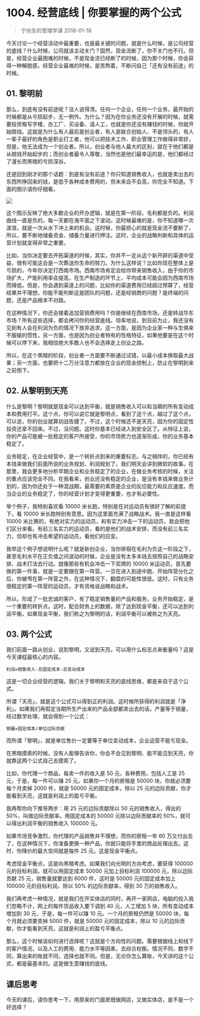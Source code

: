 # 1004. 经营底线 | 你要掌握的两个公式
> 宁向东的管理学课
2018-01-18

今天讨论一个经营活动中最重要，也是最关键的问题，就是什么时候，是公司经营的底线？什么时候，公司就该主动关门？固然，现金流断了，你不关门也不行。但是，经营企业最困难的时候，不是现金流已经断了的时候，因为那个时候，你会获得一种解脱感。经营企业最难的时候，是苦熬着，不断问自己「还有没有前途」的时候。

## 01. 黎明前

那么，到底有没有前途呢？没人说得清。任何一个企业，任何一个业务，最开始的时候都是从亏损起步，无一例外。为什么？因为在你业务还没有开展的时候，就需要投资租写字楼、办工厂、买设备、请人工，也就是你还没有赚钱的时候，你就开始赔钱。这就是为什么有人最后是创业者，有人是联合创始人、不是领头的，有人一辈子最好的角色是职业打工者，他可以把技术工作、职业管理工作做得非常好，但是，他无法成为一个创业者。所以，创业者与他人最大的区别，就在于他们都是从赔钱开始起步的；而创业者最令人尊敬，当然也是他们最幸运的是，他们都经过了漫长而黑暗的亏损深谷。

还是回到刚才的那个话题：到底有没有前途？你只知道销售收入，也就是卖出去的东西所挣回来的钱，是低于各种成本费用的，但未来会不会高，你完全不知道。下面的图示请你仔细看。

![](https://raw.githubusercontent.com/dalong0514/selfstudy/master/图片链接/宁向东/2019006.jpg)

这个图示反映了绝大多数企业的开办逻辑，就是在第一阶段，毛利都是负的。利润曲线一直是负的，每一天都在海平面之下波动。这时候最难的是，你不知道哪一次波浪，就是一次从水下冲上来的机会。这时候，你最担心的就是现金流不要断了，所以，要不断地储备资金、储备力量进行押注。这时，企业的战略判断和具体的运营计划就变得非常之重要。

比如，当你决定要去开拓渠道的时候，其实，你并不一定从这个新开辟的渠道中受益，很有可能这会是一次葬送你生命的努力。为什么这样说？比如你现在整体上是亏损的，今年你决定打西南市场。西南市场肯定会给你带来销售收入，由于你的市场扩大，产能利用率会提高，在生产制造的环节上，平均成本可能会因为西南市场而降低。但是，你会遇到渠道上的问题，比如你的渠道费用已经超过预算了，经营结果并不理想，你能不能判断这是团队的问题，还是经销商的问题？是终端的问题，还是产品根本不对路。

在这种情况下，你还会接着追加营销费用吗？你是继续在西南市场，还是转战华东市场？所有这些选择，都会拷问你的经营底线。坦率地说，到目前为止，我还没有见到有人会在利润为负的情况下放弃追求。这一方面，是因为企业家一种与生俱来不服输的惯性，另一方面，也是因为创业者特有的性格特征，如果他要是在这个时候可以停下来，我相信绝大多数人也不会选择走上创业之路。

所以，在这个黑暗的阶段，创业者一方面要不断通过试错，以最小成本换取最大战果；另一方面，也要把十二万分注意力都放在企业的现金控制上，防止在黎明到来之前倒下。

## 02. 从黎明到天亮

什么是黎明？黎明就是现金可以达到平衡，就是销售收入可以和当期的所有变动成本和费用打平。这个点，你可以说它就是黎明点，看到了这个点，越过了这个点，可以说，你的创业就算初战告捷了。不过，这个时候还不是天亮，因为你的固定性投资还拿不回来。不过，没问题。这时你基本已经进入到安全区了。从特征上说，你的产品可能被一批稳定的客户所接受，你的市场势力也逐渐形成，你的业务基本稳定了。

业务稳定，在企业经营中，是一个转折点到来的重要标志。与之相伴的，你已经有本钱来做我们前面所说的业务规划、利润规划了。我们明天会讲到微软的故事。在那里，我会更多地分析早期企业和业务稳定了的企业，在做业务考核的时候，关注的重点应该完全不同。在我看来，创业还没有稳定的企业，是没有本钱来做业务计划的，因为你还处于一种混战期，最需要的素质是企业的反应能力和反应速度。而当企业的业务稳定了，你的经营计划才变得更重要，也才有必要性。

举个例子，我特别喜欢看 10000 米长跑，特别是在对运动员有很好了解的前提下，看 10000 米长跑特别有意思。因为这里面充满了战略战术。我一直是这样看 10000 米比赛的，有绝对实力的运动员，和有实力冲击一下的运动员，我会把他们区分来看。有前三名实力的运动员，看的是他们的战术安排，而没有前三名实力，但却也有冲击希望的运动员，看他们的应变。

我举这个例子想说明什么呢？就是新创企业，当你徘徊在毛利为负这一阶段之下，甚至毛利水平在正负值之间波动的时候，企业是没有太多本钱去按照自己的战略安排、战术打法去行动。就像那些有机会冲击一下奖牌的 10000 米运动员，首先要做的第一件事，就是一定要跟在第一阵营。一旦在进入到途中跑、开始阵营分化之后，你被甩在第一阵营之外，在这种情况下，翻盘的可能性很低。这时，只有业务很稳定的第一阵营的运动员，才有资格说战略和战术。

所以，形成了一批忠诚的客户，有了稳定销售量的产品和服务，业务开始稳定，是一个重要的转折点。这时，配合财务上的数据，除了达到现金平衡，还可以达到利润平衡。如果现金平衡，我们称之为黎明的话，利润平衡可以被称之为天亮。

## 03. 两个公式

我们前面一路从创业，说到黎明，又说到天亮，可以用什么标志点来衡量吗？这是今天课程最核心的内容。

	利润=销售收入-总固定成本-总变动成本

这是一切企业经营的逻辑。我们关于黎明和天亮的底线思维，都是来自于这个公式。

所谓「天亮」，就是这个公式可以得到正的利润。这时候所获得的利润就是「净利」。如果我们再假定当期所生产出来的产品全部都卖出去的话，产量等于销量，经过数学处理，就会得到一个公式：

	销量=固定成本/单位边际贡献

而所谓「黎明」，就是单位售价一定要等于单位变动成本，企业运营不能亏现金。

在黑暗摸索的时候，没有人能够告诉你，你会不会见到黎明、能不能见到天亮，你就靠这两个公式自己去摸索了。

比如，你代理一个商品，每卖一件的收入是 50 元，各种费用，包括人工是 25 元，于是，每一件可以赚 25 元。如果你一个月的房租是 50000 块，你就必须要每个月卖掉 2000 件，就是 50000 元的固定成本，除以 25 元的边际贡献，你才能看到天亮，这就是利润上的盈亏平衡。

我再帮你向下推导两步：用 25 元的边际贡献除以 50 元的销售收入，得出的 50%，叫做边际贡献率。用固定成本的 50000 元除以边际贡献率的 50%，就可以得出利润平衡的销售收入 100000 元。

如果市场竞争激烈，你代理的产品销售并不理想，而你的房租一年 60 万又付出去了，在这种情况下，你准备更换一种产品，你就只能将手里的商品处理出去。这时，你降价的最大空间就是每件 25 元。这是现金平衡点。

考虑现金平衡点，这是向黑暗考虑。如果我们向光明的方向考虑，要获得 100000 元的目标利润，就可以用固定成本 50000 元加上目标利润 100000 元，除以边际贡献 25 元，销售量就要达到 6000 件，这时是 50000 元的固定成本加上 100000 元的目标利润，除以 50% 的边际贡献率，得到 30 万的销售收入。

我们再考虑一种情况，就是我们在开实体店的同时，再开一家网店，电脑的投入我们忽略不计，网上的每件货品收入要下调到 40 元，人工增加 5 块，所有变动成本增加到 30 元，于是，每一件可以赚 10 元。一个月的房租仍然是 50000 块，每个月就必须要卖掉 5000 件，就是 50000 元的固定成本，除以 10 元的边际贡献，你才能看到天亮，这就是利润上的盈亏平衡点。

那么，这个时候该如何进行选择呢？这就是个方向性的问题。需要根据线上和线下的客户情况，以及人工的费用、能力水平等因素，去综合权衡。情况不同，数字不同，算出来的账就不同，选择也就不同。但是，无论你怎么算账，今天讲的这个公式，都是最基本的。这是做生意赚钱的底线。

## 课后思考

今天的课后，请你思考一下，用原来的门面房既做网店，又做实体店，是不是一个好选择？



